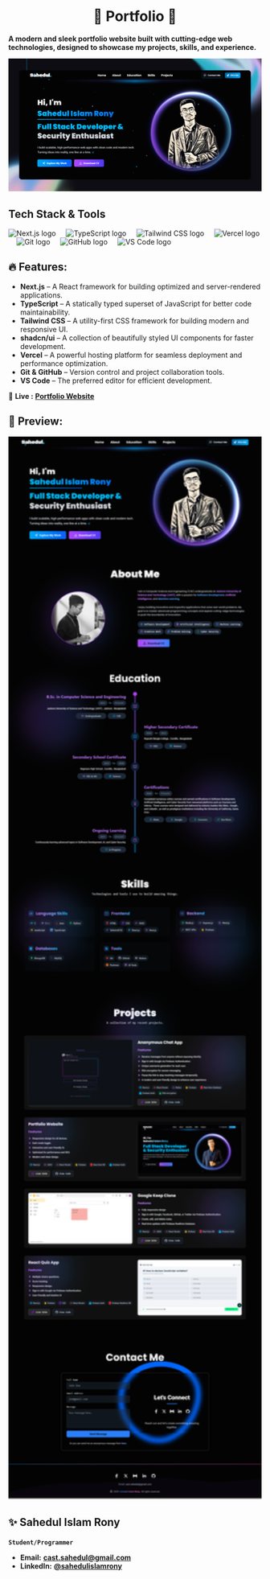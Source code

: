 <h1 align="center">🚀 Portfolio 🚀</h1>

**A modern and sleek portfolio website built with cutting-edge web technologies, designed to showcase my projects, skills, and experience.**

<div align="center" >
    <img src="./demo/v2/1.png" width="1200">
</div>

## Tech Stack & Tools

<div align="left">
<img src="https://skillicons.dev/icons?i=nextjs" height="30" alt="Next.js logo" />
<img width="12" />
<img src="https://skillicons.dev/icons?i=ts" height="30" alt="TypeScript logo" />
<img width="12" />
<img src="https://skillicons.dev/icons?i=tailwind" height="30" alt="Tailwind CSS logo" />
<img width="12" />
<img src="https://skillicons.dev/icons?i=vercel" height="30" alt="Vercel logo" />
<img width="12" />
<img src="https://skillicons.dev/icons?i=git" height="30" alt="Git logo" />
<img width="12" />
<img src="https://skillicons.dev/icons?i=github" height="30" alt="GitHub logo" />
<img width="12" />
<img src="https://skillicons.dev/icons?i=vscode" height="30" alt="VS Code logo" />
</div>

## 🔥 Features:

- **Next.js** – A React framework for building optimized and server-rendered applications.
- **TypeScript** – A statically typed superset of JavaScript for better code maintainability.
- **Tailwind CSS** – A utility-first CSS framework for building modern and responsive UI.
- **shadcn/ui** – A collection of beautifully styled UI components for faster development.
- **Vercel** – A powerful hosting platform for seamless deployment and performance optimization.
- **Git & GitHub** – Version control and project collaboration tools.
- **VS Code** – The preferred editor for efficient development.

🔗 **Live :** [**Portfolio Website**](https://www.sahedul.me/)

## 🎉 Preview:

<img src="./demo/v2/full.png" alt="Portfolio Screenshot" width="1200"/>

## ✨ Sahedul Islam Rony

**`Student/Programmer`**

- **Email:** **cast.sahedul@gmail.com**
- **LinkedIn:** [**@sahedulislamrony**](https://www.linkedin.com/in/sahedulislamrony/)
